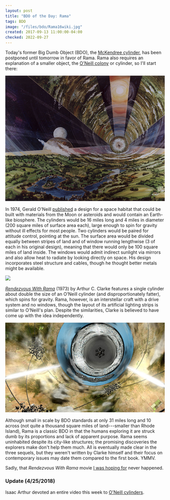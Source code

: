 ```yaml
---
layout: post
title: "BDO of the Day: Rama"
tags: BDO
image: "/files/bdo/Rama16wiki.jpg"
created: 2017-09-13 11:00:00-04:00
checked: 2022-09-27
---
```

Today's former Big Dumb Object (BDO), the [McKendree cylinder](https://en.wikipedia.org/wiki/McKendree_cylinder), has been postponed until tomorrow in favor of Rama.  Rama also requires an explanation of a smaller object, the [O'Neill colony](https://en.wikipedia.org/wiki/O%27Neill_cylinder) or cylinder, so I'll start there:

![O'Neill colony (public domain image from NASA via Wikimedia)](/files/bdo/764px-Spacecolony3.jpg)

In 1974, Gerald O'Neill [published](http://web.archive.org/web/20180414065930/http://www.nss.org/settlement/physicstoday.htm) a design for a space habitat that could be built with materials from the Moon or asteroids and would contain an Earth-like biosphere.  The cylinders would be 16 miles long and 4 miles in diameter (200 square miles of surface area each), large enough to spin for gravity without ill effects for most people.  Two cylinders would be paired for attitude control, pointing at the sun.  The surface area would be divided equally between stripes of land and of window running lengthwise (3 of each in his original design), meaning that there would only be 100 square miles of land inside.  The windows would admit indirect sunlight via mirrors and also allow heat to radiate by looking directly on space.  His design incorporates steel structure and cables, though he thought better metals might be available.

<a target="_blank"  href="https://www.amazon.com/gp/product/0553287893/ref=as_li_tl?ie=UTF8&camp=1789&creative=9325&creativeASIN=0553287893&linkCode=as2&tag=mcdema-20&linkId=9360a40ee98cfecb12d7b3ac8fa416c4"><img border="0" src="//ws-na.amazon-adsystem.com/widgets/q?_encoding=UTF8&MarketPlace=US&ASIN=0553287893&ServiceVersion=20070822&ID=AsinImage&WS=1&Format=_SL110_&tag=mcdema-20" ></a><img src="//ir-na.amazon-adsystem.com/e/ir?t=mcdema-20&l=am2&o=1&a=0553287893" width="1" height="1" border="0" alt="" style="border:none !important; margin:0px !important;" />

[*Rendezvous With Rama*](https://en.wikipedia.org/wiki/Rendezvous_with_Rama) (1973) by Arthur C. Clarke features a single cylinder about double the size of an O'Neill cylinder (and disproportionately fatter), which spins for gravity.  Rama, however, is an interstellar craft with a drive system and no windows, though the layout of its artificial lighting strips is similar to O'Neill's plan.  Despite the similarities, Clarke is believed to have come up with the idea independently.

![Rama (public domain image from Wikimedia)](/files/bdo/Rama16wiki.jpg)

Although small in scale by BDO standards at only 31 miles long and 10 across (not quite a thousand square miles of land---smaller than Rhode Island), Rama is a classic BDO in that the humans exploring it are struck dumb by its proportions and lack of apparent purpose.  Rama seems uninhabited despite its city-like structures; the promising discoveries the explorers make don't help them much.  All is eventually made clear in the three sequels, but they weren't written by Clarke himself and their focus on contemporary issues may date them compared to the first book.  YMMV.

Sadly, that *Rendezvous With Rama* movie [I was hoping for](/blog/2008/03/19/arthur-c-clarke/) never happened.

### Update (4/25/2018)

Isaac Arthur devoted an entire video this week to [O'Neill cylinders](https://www.youtube.com/watch?v=gTDlSORhI-k).



